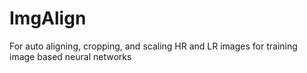 # ImgAlign
For auto aligning, cropping, and scaling HR and LR images for training image based neural networks

